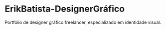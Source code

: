 # ErikBatista-DesignerGráfico
Portfólio de designer gráfico freelancer, especializado em identidade visual.
